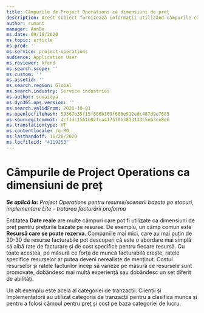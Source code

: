 ```yaml
---
title: Câmpurile de Project Operations ca dimensiuni de preț
description: Acest subiect furnizează informații utilizând câmpurile ca dimensiuni de preț în operațiuni de preț Dynamics 365.
author: rumant
manager: AnnBe
ms.date: 09/18/2020
ms.topic: article
ms.prod: ''
ms.service: project-operations
audience: Application User
ms.reviewer: kfend
ms.search.scope: ''
ms.custom: ''
ms.assetid: ''
ms.search.region: Global
ms.search.industry: Service industries
ms.author: suvaidya
ms.dyn365.ops.version: ''
ms.search.validFrom: 2020-10-01
ms.openlocfilehash: 59367b35f15f806b109f606e912edc487d9e7685
ms.sourcegitcommit: 4cf1dc1561b92fca4175f0b3813133c5e63ce8e6
ms.translationtype: HT
ms.contentlocale: ro-RO
ms.lasthandoff: 10/28/2020
ms.locfileid: "4119253"
---
```

# <a name="project-operations-fields-as-pricing-dimensions"></a>Câmpurile de Project Operations ca dimensiuni de preț

_**Se aplică la:** Project Operations pentru resurse/scenarii bazate pe stocuri, implementare Lite - tratarea facturării proforma_

Entitatea **Date reale** are multe câmpuri care pot fi utilizate ca dimensiuni de preț pentru prețurile bazate pe resurse. De exemplu, un câmp comun este **Resursă care se poate rezerva**. Companiile mai mici, care au mai puțin de 20-30 de resurse facturabile pot descoperi că este o abordare mai simplă să aibă rate de facturare și de cost specifice pentru fiecare resursă. Cu toate acestea, pe măsură ce forța de muncă facturabilă crește, ratele specifice resurselor ar putea deveni nerealiste de menținut. Costul resurselor și ratele facturilor încep să varieze pe măsură ce resursele sunt promovate, dobândesc mai multă experiență sau dobândesc un set diferit de abilități. 

Un alt exemplu este acela al categoriei de tranzacții. Clienții și Implementatorii au utilizat categoria de tranzacții pentru a clasifica munca și pentru a folosi câmpul pentru preț și cost pe baza categoriei de lucru.
